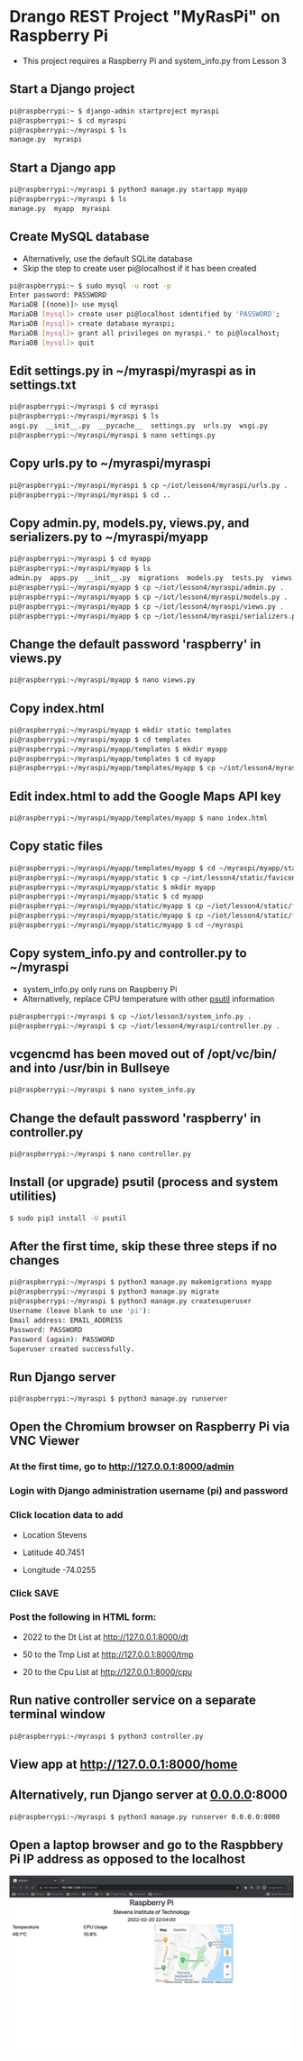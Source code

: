 # Drango REST Project "MyRasPi" on Raspberry Pi

* This project requires a Raspberry Pi and system_info.py from Lesson 3

## Start a Django project
```sh
pi@raspberrypi:~ $ django-admin startproject myraspi
pi@raspberrypi:~ $ cd myraspi
pi@raspberrypi:~/myraspi $ ls
manage.py  myraspi
```
## Start a Django app
```sh
pi@raspberrypi:~/myraspi $ python3 manage.py startapp myapp
pi@raspberrypi:~/myraspi $ ls
manage.py  myapp  myraspi
```
## Create MySQL database
* Alternatively, use the default SQLite database
* Skip the step to create user pi@localhost if it has been created
```sh
pi@raspberrypi:~ $ sudo mysql -u root -p
Enter password: PASSWORD
MariaDB [(none)]> use mysql
MariaDB [mysql]> create user pi@localhost identified by 'PASSWORD';
MariaDB [mysql]> create database myraspi;
MariaDB [mysql]> grant all privileges on myraspi.* to pi@localhost;
MariaDB [mysql]> quit
```
## Edit settings.py in ~/myraspi/myraspi as in settings.txt
```sh
pi@raspberrypi:~/myraspi $ cd myraspi
pi@raspberrypi:~/myraspi/myraspi $ ls
asgi.py  __init__.py  __pycache__  settings.py  urls.py  wsgi.py
pi@raspberrypi:~/myraspi/myraspi $ nano settings.py
```
## Copy urls.py to ~/myraspi/myraspi
```sh
pi@raspberrypi:~/myraspi/myraspi $ cp ~/iot/lesson4/myraspi/urls.py .
pi@raspberrypi:~/myraspi/myraspi $ cd ..
```
## Copy admin.py, models.py, views.py, and serializers.py to ~/myraspi/myapp
```sh
pi@raspberrypi:~/myraspi $ cd myapp
pi@raspberrypi:~/myraspi/myapp $ ls
admin.py  apps.py  __init__.py  migrations  models.py  tests.py  views.py
pi@raspberrypi:~/myraspi/myapp $ cp ~/iot/lesson4/myraspi/admin.py .
pi@raspberrypi:~/myraspi/myapp $ cp ~/iot/lesson4/myraspi/models.py .
pi@raspberrypi:~/myraspi/myapp $ cp ~/iot/lesson4/myraspi/views.py .
pi@raspberrypi:~/myraspi/myapp $ cp ~/iot/lesson4/myraspi/serializers.py .
```
## Change the default password 'raspberry' in views.py
```sh
pi@raspberrypi:~/myraspi/myapp $ nano views.py
```
## Copy index.html
```sh
pi@raspberrypi:~/myraspi/myapp $ mkdir static templates
pi@raspberrypi:~/myraspi/myapp $ cd templates
pi@raspberrypi:~/myraspi/myapp/templates $ mkdir myapp
pi@raspberrypi:~/myraspi/myapp/templates $ cd myapp
pi@raspberrypi:~/myraspi/myapp/templates/myapp $ cp ~/iot/lesson4/myraspi/index.html .
```
## Edit index.html to add the Google Maps API key
```sh
pi@raspberrypi:~/myraspi/myapp/templates/myapp $ nano index.html
```
## Copy static files
```sh
pi@raspberrypi:~/myraspi/myapp/templates/myapp $ cd ~/myraspi/myapp/static
pi@raspberrypi:~/myraspi/myapp/static $ cp ~/iot/lesson4/static/favicon.ico .
pi@raspberrypi:~/myraspi/myapp/static $ mkdir myapp
pi@raspberrypi:~/myraspi/myapp/static $ cd myapp
pi@raspberrypi:~/myraspi/myapp/static/myapp $ cp ~/iot/lesson4/static/*css .
pi@raspberrypi:~/myraspi/myapp/static/myapp $ cp ~/iot/lesson4/static/*js .
pi@raspberrypi:~/myraspi/myapp/static/myapp $ cd ~/myraspi
```
## Copy system_info.py and controller.py to ~/myraspi
* system_info.py only runs on Raspberry Pi
* Alternatively, replace CPU temperature with other [psutil](https://pypi.org/project/psutil/) information
```sh
pi@raspberrypi:~/myraspi $ cp ~/iot/lesson3/system_info.py .
pi@raspberrypi:~/myraspi $ cp ~/iot/lesson4/myraspi/controller.py .
```
## vcgencmd has been moved out of /opt/vc/bin/ and into /usr/bin in Bullseye
```sh
pi@raspberrypi:~/myraspi $ nano system_info.py
```
## Change the default password 'raspberry' in controller.py
```sh
pi@raspberrypi:~/myraspi $ nano controller.py
```
## Install (or upgrade) psutil (process and system utilities)
```sh
$ sudo pip3 install -U psutil
```
## After the first time, skip these three steps if no changes
```sh
pi@raspberrypi:~/myraspi $ python3 manage.py makemigrations myapp
pi@raspberrypi:~/myraspi $ python3 manage.py migrate
pi@raspberrypi:~/myraspi $ python3 manage.py createsuperuser
Username (leave blank to use 'pi'):
Email address: EMAIL_ADDRESS
Password: PASSWORD
Password (again): PASSWORD
Superuser created successfully.
```
## Run Django server
```sh
pi@raspberrypi:~/myraspi $ python3 manage.py runserver
```
## Open the Chromium browser on Raspberry Pi via VNC Viewer

### At the first time, go to http://127.0.0.1:8000/admin

### Login with Django administration username (pi) and password

### Click location data to add 

* Location Stevens

* Latitude 40.7451

* Longitude -74.0255

### Click SAVE

### Post the following in HTML form:

* 2022 to the Dt List at http://127.0.0.1:8000/dt

* 50 to the Tmp List at http://127.0.0.1:8000/tmp

* 20 to the Cpu List at http://127.0.0.1:8000/cpu

## Run native controller service on a separate terminal window
```sh
pi@raspberrypi:~/myraspi $ python3 controller.py
```
## View app at http://127.0.0.1:8000/home

## Alternatively, run Django server at [0.0.0.0](https://en.wikipedia.org/wiki/0.0.0.0):8000
```sh
pi@raspberrypi:~/myraspi $ python3 manage.py runserver 0.0.0.0:8000
```
## Open a laptop browser and go to the Raspbbery Pi IP address as opposed to the localhost
![myraspi.png](/lesson4/myraspi/myraspi.png)
